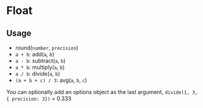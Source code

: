 # Float

## Usage
* round(`number`, `precision`)
* `a + b`: add(`a`, `b`)
* `a - b`: subtract(`a`, `b`)
* `a * b`: multiply(`a`, `b`)
* `a / b`: divide(`a`, `b`)
* `(a + b + c) / 3`: avg(`a`, `b`, `c`)

You can optionally add an options object as the last argument, `divide(1, 3, { precision: 3})` = 0.333
